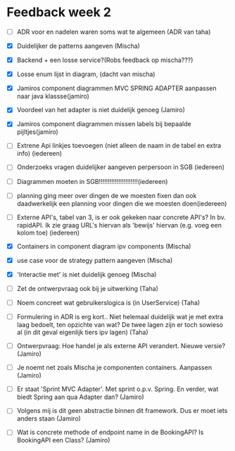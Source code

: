 # Feedback week 2 
- [ ] ADR voor en nadelen waren soms wat te algemeen (ADR van taha)
- [x] Duidelijker de patterns aangeven (Mischa)
- [x] Backend + een losse service?(Robs feedback op mischa???)
- [x] Losse enum lijst in diagram, (dacht van mischa)
- [x] Jamiros component diagrammen MVC SPRING ADAPTER aanpassen naar java klassse(jamiro)
- [x] Voordeel van het adapter is niet duidelijk genoeg (Jamiro)
- [x] Jamiros component diagrammen missen labels bij bepaalde pijltjes(jamiro)
- [ ] Extrene Api linkjes toevoegen (niet alleen de naam in de tabel en extra info) (iedereen)
- [ ] Onderzoeks vragen duidelijker aangeven perpersoon in SGB (iedereen)
- [ ] Diagrammen moeten in SGB!!!!!!!!!!!!!!!!!!!!!!(iedereen)
- [ ] planning ging meer over dingen de we moesten fixen dan ook daadwerkelijk een planning voor dingen die we moesten doen(iedereen)
- [ ] Externe API's, tabel van 3, is er ook gekeken naar concrete API's? In bv. rapidAPI. Ik zie graag URL's hiervan als 'bewijs' hiervan (e.g. voeg een kolom toe) (iedereen)
- [x] Containers in component diagram ipv components (Mischa)
- [x] use case voor de strategy pattern aangeven (Mischa)
- [x] 'Interactie met' is niet duidelijk genoeg (Mischa)
- [ ] Zet de ontwerpvraag ook bij je uitwerking (Taha)
- [ ] Noem concreet wat gebruikerslogica is (in UserService) (Taha)
- [ ] Formulering in ADR is erg kort.. Niet helemaal duidelijk wat je met extra laag bedoelt, ten opzichte van wat? De twee lagen zijn er toch sowieso al (in dit geval eigenlijk tiers ipv lagen) (Taha)
- [ ] Ontwerpvraag: Hoe handel je als externe API verandert. Nieuwe versie? (Jamiro)
- [ ] Je noemt net zoals Mischa je componenten containers. Aanpassen (Jamiro)
- [ ] Er staat 'Sprint MVC Adapter'. Met sprint o.p.v. Spring. En verder, wat biedt Spring aan qua Adapter dan? (Jamiro)
- [ ] Volgens mij is dit geen abstractie binnen dit framework. Dus er moet iets anders staan (Jamiro)
- [ ] Wat is concrete methode of endpoint name in de BookingAPI? Is BookingAPI een Class? (Jamiro)

